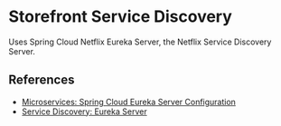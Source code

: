 # Storefront Service Discovery

Uses Spring Cloud Netflix Eureka Server, the Netflix Service Discovery Server.

## References
- [Microservices: Spring Cloud Eureka Server Configuration](https://dzone.com/articles/microservice-spring-cloud-eureka-server-configurat)
- [Service Discovery: Eureka Server](https://cloud.spring.io/spring-cloud-netflix/multi/multi_spring-cloud-eureka-server.html)
